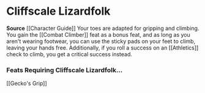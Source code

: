 ﻿---
id: '49'
name: Cliffscale Lizardfolk
rarity: Common
source: '[[DATABASE/source/Character Guide|Character Guide]]'
trait: null
type: Heritage

---
# Cliffscale Lizardfolk

**Source** [[Character Guide]] 
Your toes are adapted for gripping and climbing. You gain the [[Combat Climber]] feat as a bonus feat, and as long as you aren't wearing footwear, you can use the sticky pads on your feet to climb, leaving your hands free. Additionally, if you roll a success on an [[Athletics]] check to climb, you get a critical success instead.

### Feats Requiring Cliffscale Lizardfolk...

[[Gecko's Grip]]